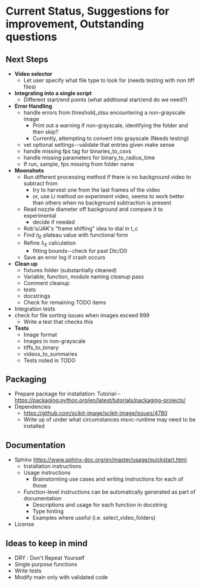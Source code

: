 # Current Status, Suggestions for improvement, Outstanding questions

## Next Steps
* **Video selector**
    * Let user specify what file type to look for (needs testing with non tiff files)
* **Integrating into a single script**
    * Different start/end points (what additional start/end do we need?)
* **Error Handling**
    * handle errors from threshold_otsu encountering a non-grayscale image
      * Print out a warning if non-grayscale, identifying the folder and then skip?
      * Currently, attempting to convert into grayscale (Needs testing)
    * vet optional settings--validate that entries given make sense
    * handle missing fps tag for binaries_to_csvs
    * handle missing parameters for binary_to_radius_time
    * If run, sample, fps missing from folder name
* **Moonshots**
    * Run different processing method if there is no background video to subtract from
        * try to harvest one from the last frames of the video
        * or, use Li method on experiment video, seems to work better than others when no background subtraction is present
    * Read nozzle diameter off background and compare it to experimental
      * decide if needed
    * Rob's/JAK's "frame shifting" idea to dial in t_c
    * Find $\eta_E$ plateau value with functional form
    * Refine $\lambda_E$ calculation
      * fitting bounds--check for past Dtc/D0
    * Save an error log if crash occurs
* **Clean up**
    * fixtures folder (substantially cleaned)
    * Variable, function, module naming cleanup pass
    * Comment cleanup
    * tests
    * docstrings
    * Check for remaining TODO items
* Integration tests
* check for file sorting issues when images exceed 999
  * Write a test that checks this
* **Tests**
  * Image format
  * Images in non-grayscale
  * tiffs_to_binary
  * videos_to_summaries
  * Tests noted in TODO


## Packaging
* Prepare package for installation: Tutorial--https://packaging.python.org/en/latest/tutorials/packaging-projects/
* Dependencies
  * https://github.com/scikit-image/scikit-image/issues/4780
  * Write up of under what circumstances msvc-runtime may need to be installed

## Documentation
* Sphinx https://www.sphinx-doc.org/en/master/usage/quickstart.html
  * Installation instructions
  * Usage instructions
    * Brainstorming use cases and writing instructions for each of those
  * Function-level instructions can be automatically generated as part of documentation
    * Descriptions and usage for each function in docstring
    * Type hinting
    * Examples where useful (i.e. select_video_folders)
* License

## Ideas to keep in mind
* DRY : Don't Repeat Yourself
* Single purpose functions
* Write tests
* Modify main only with validated code
